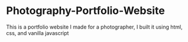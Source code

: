 # Photography-Portfolio-Website
This is a portfolio website I made for a photographer, I built it using html, css, and vanilla javascript 
